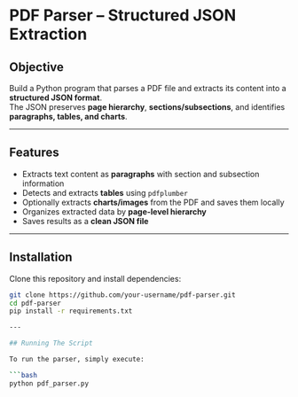 # PDF Parser – Structured JSON Extraction

## Objective
Build a Python program that parses a PDF file and extracts its content into a **structured JSON format**.  
The JSON preserves **page hierarchy**, **sections/subsections**, and identifies **paragraphs, tables, and charts**.

---

## Features
- Extracts text content as **paragraphs** with section and subsection information  
- Detects and extracts **tables** using `pdfplumber`  
- Optionally extracts **charts/images** from the PDF and saves them locally  
- Organizes extracted data by **page-level hierarchy**  
- Saves results as a **clean JSON file**  

---

## Installation

Clone this repository and install dependencies:

```bash
git clone https://github.com/your-username/pdf-parser.git
cd pdf-parser
pip install -r requirements.txt

---

## Running The Script

To run the parser, simply execute:

```bash
python pdf_parser.py

